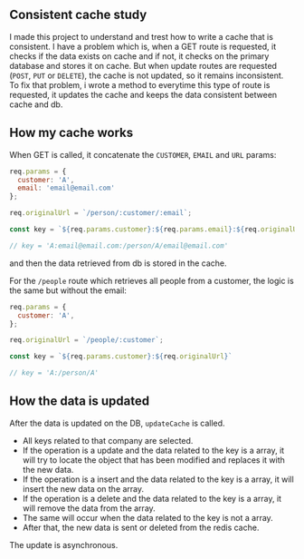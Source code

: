 ## Consistent cache study

I made this project to understand and trest how to write a cache that is consistent.
I have a problem which is, when a GET route is requested, it checks if the data exists on cache and if not, it checks on the primary database and stores it on cache.
But when update routes are requested (`POST`, `PUT` or `DELETE`), the cache is not updated, so it remains inconsistent.
To fix that problem, i wrote a method to everytime this type of route is requested, it updates the cache and keeps the data consistent between cache and db.

## How my cache works

When GET is called, it concatenate the `CUSTOMER`, `EMAIL` and `URL` params:

```javascript
req.params = {
  customer: 'A',
  email: 'email@email.com'
};

req.originalUrl = `/person/:customer/:email`;

const key = `${req.params.customer}:${req.params.email}:${req.originalUrl}`

// key = 'A:email@email.com:/person/A/email@email.com'
```

and then the data retrieved from db is stored in the cache.

For the `/people` route which retrieves all people from a customer, the logic is the same but without the email:

```javascript
req.params = {
  customer: 'A',
};

req.originalUrl = `/people/:customer`;

const key = `${req.params.customer}:${req.originalUrl}`

// key = 'A:/person/A'
```

## How the data is updated

After the data is updated on the DB, `updateCache` is called.

- All keys related to that company are selected.
- If the operation is a update and the data related to the key is a array, it will try to locate the object that has been modified and replaces it with the new data.
- If the operation is a insert and the data related to the key is a array, it will insert the new data on the array.
- If the operation is a delete and the data related to the key is a array, it will remove the data from the array.
- The same will occur when the data related to the key is not a array.
- After that, the new data is sent or deleted from the redis cache.

The update is asynchronous.